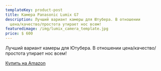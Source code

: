 ```yaml
---
templateKey: product-post
title: Камера Panasonic Lumix G7
description: Лучший вариант камеры для Ютубера. В отношении
  цена/качество/простота утирает нос всем!
featuredimage: /img/lumix_camera_template.jpg
price: $ 600
---
```

Лучший вариант камеры для Ютубера. В отношении цена/качество/простота утирает нос всем!

<a href="https://amzn.to/3PfXMt4" target="_blank" rel="noreferrer">Купить на Amazon</a>